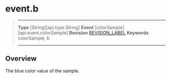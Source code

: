 
# event.b

> --------------------- ------------------------------------------------------------------------------------------
> __Type__              [String][api.type.String]
> __Event__             [colorSample][api.event.colorSample]
> __Revision__          [REVISION_LABEL](REVISION_URL)
> __Keywords__          colorSample, b
> --------------------- ------------------------------------------------------------------------------------------

## Overview

The blue color value of the sample.
